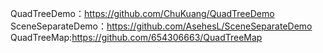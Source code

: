 QuadTreeDemo：https://github.com/ChuKuang/QuadTreeDemo
SceneSeparateDemo：https://github.com/AsehesL/SceneSeparateDemo
QuadTreeMap:https://github.com/654306663/QuadTreeMap
